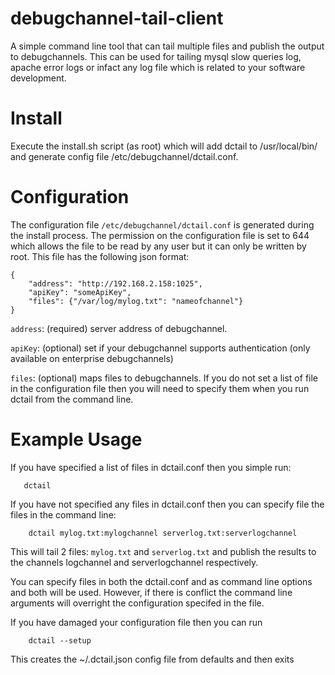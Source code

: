 debugchannel-tail-client
========================

A simple command line tool that can tail multiple files and publish the output to debugchannels.  This can be used for tailing mysql slow queries log, apache error logs or infact any log file which is related to your software development.

Install
=======
Execute the install.sh script (as root) which will add dctail to /usr/local/bin/ and generate config file /etc/debugchannel/dctail.conf.


Configuration
=============
The configuration file `/etc/debugchannel/dctail.conf` is generated during the install process.  The permission on the configuration file is set to 644 which allows the file to be read by any user but it can only be written by root.  This file has the following json format:

```
{
    "address": "http://192.168.2.158:1025",
    "apiKey": "someApiKey",
    "files": {"/var/log/mylog.txt": "nameofchannel"}
}
```

`address`: (required) server address of debugchannel. 

`apiKey`: (optional) set if your debugchannel supports authentication (only available on enterprise debugchannels)

`files`: (optional) maps files to debugchannels.  If you do not set a list of file in the configuration file then you will need to specify them when you run dctail from the command line.


Example Usage
=============
If you have specified a list of files in dctail.conf then you simple run:

```
   dctail
```

If you have not specified any files in dctail.conf then you can specify file the files in the command line:

```
    dctail mylog.txt:mylogchannel serverlog.txt:serverlogchannel
```

This will tail 2 files: `mylog.txt` and `serverlog.txt` and publish the results to the channels logchannel and serverlogchannel respectively. 

You can specify files in both the dctail.conf and as command line options and both will be used.  However, if there is conflict the command line arguments will overright the configuration specifed in the file.

If you have damaged your configuration file then you can run 

```
    dctail --setup
```

This creates the ~/.dctail.json config file from defaults and then exits
